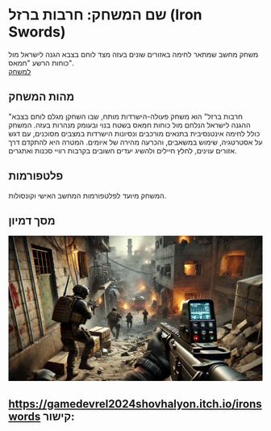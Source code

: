 # שם המשחק: חרבות ברזל (Iron Swords)

משחק מחשב שמתאר לחימה באזורים שונים בעזה מצד לוחם בצבא הגנה לישראל מול כוחות הרשע "חמאס".  
[למשחק](https://gamedevrel2024shovhalyon.itch.io/ironswords)  

## מהות המשחק

"חרבות ברזל" הוא משחק פעולה-הישרדות מותח, שבו השחקן מגלם לוחם בצבא ההגנה לישראל הנלחם מול כוחות חמאס בשטח בנוי ובעומק מנהרות בעזה. המשחק כולל לחימה אינטנסיבית בתנאים מורכבים ונסיונות הישרדות במצבים מסוכנים, עם דגש על אסטרטגיה, שימוש במשאבים, והכרעה מהירה של איומים. המטרה היא להתקדם דרך אזורים עוינים, לחלץ חיילים ולהשיג יעדים חשובים בקרבות רוויי סכנות ואתגרים.

## פלטפורמות

המשחק מיועד לפלטפורמות המחשב האישי וקונסולות.

## מסך דמיון

![iron swords pic](Images/ironswardpic.png)

https://gamedevrel2024shovhalyon.itch.io/ironswords קישור:
---
